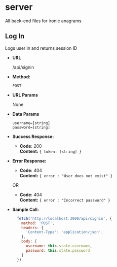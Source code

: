 # server
All back-end files for ironic anagrams

**Log In**
----
  Logs user in and returns session ID

* **URL**

  /api/signin

* **Method:**
  

  `POST`
  
*  **URL Params**

   None

* **Data Params**

  `username=[string]`<br />
  `password=[string]`

* **Success Response:**

  * **Code:** 200 <br />
    **Content:** `{ token: [string] }`
 
* **Error Response:**

  * **Code:** 404  <br />
    **Content:** `{ error : "User does not exist" }`

  OR

  * **Code:** 404 <br />
    **Content:** `{ error : "Incorrect password" }`

* **Sample Call:**

  ```javascript
    fetch('http://localhost:3000/api/signin', {
      method: 'POST',
      headers: {
        'Content-Type': 'application/json',
      },
      body: {
        username: this.state.username,
        password: this.state.password
      }
    })
  ```
